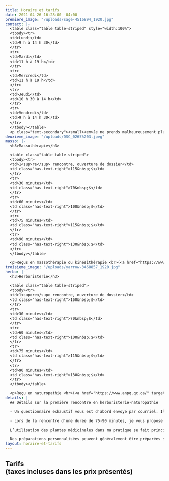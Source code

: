 ```yaml
---
title: Horaire et tarifs
date: 2021-04-26 16:28:00 -04:00
premiere_image: "/uploads/sage-4516894_1920.jpg"
contact: |-
  <table class="table table-striped" style="width:100%">
  <tbody><tr>
  <td>Lundi</td>
  <td>9 h à 14 h 30</td>
  </tr>
  <tr>
  <td>Mardi</td>
  <td>11 h à 19 h</td>
  </tr>
  <tr>
  <td>Mercredi</td>
  <td>11 h à 19 h</td>
  </tr>
  <tr>
  <td>Jeudi</td>
  <td>10 h 30 à 14 h</td>
  </tr>
  <tr>
  <td>Vendredi</td>
  <td>9 h à 14 h 30</td>
  </tr>
  </tbody></table>
  <p class="text-secondary"><small><em>Je ne prends malheureusement plus de nouvelles personnes pour les rendez-vous en soirée.</em></small></p>
deuxieme_image: "/uploads/DSC_0265%203.jpeg"
masso: |-
  <h3>Massothérapie</h3>

  <table class="table table-striped">
  <tbody><tr>
  <td>1<sup>re</sup> rencontre, ouverture de dossier</td>
  <td class="has-text-right">115&nbsp;$</td>
  </tr>
  <tr>
  <td>30 minutes</td>
  <td class="has-text-right">70&nbsp;$</td>
  </tr>
  <tr>
  <td>60 minutes</td>
  <td class="has-text-right">100&nbsp;$</td>
  </tr>
  <tr>
  <td>75 minutes</td>
  <td class="has-text-right">115&nbsp;$</td>
  </tr>
  <tr>
  <td>90 minutes</td>
  <td class="has-text-right">130&nbsp;$</td>
  </tr>
  </tbody></table>

  <p>Reçus en massothérapie ou kinésithérapie <br>(<a href="https://www.fqm.qc.ca/" target="_blank">Fédération québécoise des massothérapeutes</a>)</p>
troisieme_image: "/uploads/yarrow-3468857_1920.jpg"
herbo: |-
  <h3>Herboristerie</h3>

  <table class="table table-striped">
  <tbody><tr>
  <td>1<sup>re</sup> rencontre, ouverture de dossier</td>
  <td class="has-text-right">160&nbsp;$</td>
  </tr>
  <tr>
  <td>30 minutes</td>
  <td class="has-text-right">70&nbsp;$</td>
  </tr>
  <tr>
  <td>60 minutes</td>
  <td class="has-text-right">100&nbsp;$</td>
  </tr>
  <tr>
  <td>75 minutes</td>
  <td class="has-text-right">115&nbsp;$</td>
  </tr>
  <tr>
  <td>90 minutes</td>
  <td class="has-text-right">130&nbsp;$</td>
  </tr>
  </tbody></table>

  <p>Reçu en naturopathie <br>(<a href="https://www.anpq.qc.ca/" target="_blank">Association des Naturopathes Professionnels du Québec</a>)</p>
details: |-
  ## Détails sur la première rencontre en herboristerie-naturopathie

  - Un questionnaire exhaustif vous est d'abord envoyé par courriel. Il faut prévoir environ 60 minutes pour remplir ce document avant de me le renvoyer au plus tard 2 jours avant la rencontre. Ceci me permet de prendre connaissance du dossier, de débuter ma réflexion et d'aller chercher l'information nécessaire afin d'être bien préparée.

  - Lors de la rencontre d'une durée de 75-90 minutes, je vous propose diverses recommandations sur l’alimentation et l’hygiène de vie ainsi que sur des plantes médicinales et, au besoin, des suppléments à prendre. Afin de respecter le rythme de chaque personne, un plan d'intégration des recommandations est proposé.

  L’utilisation des plantes médicinales dans ma pratique se fait principalement sous forme de concentrés liquides, d’infusions, de poudres, d’onguents, d’huiles et d’huiles essentielles.

  Des préparations personnalisées peuvent généralement être préparées sur place à partir de mon dispensaire. Sinon, les informations nécessaires vous sont données afin que vous puissiez vous procurer ce qu’il faut en magasin.
layout: horaire-et-tarifs
---
```


<h2>Tarifs<br><span class="h5">(taxes incluses dans les prix présentés)</span></h2>